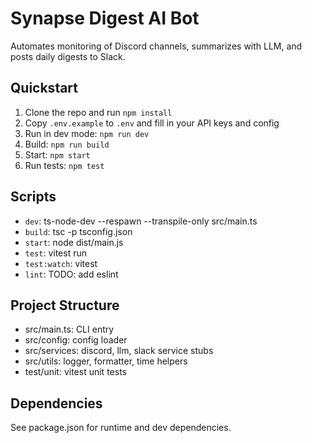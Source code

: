 # Synapse Digest AI Bot

Automates monitoring of Discord channels, summarizes with LLM, and posts daily digests to Slack.

## Quickstart

1. Clone the repo and run `npm install`
2. Copy `.env.example` to `.env` and fill in your API keys and config
3. Run in dev mode: `npm run dev`
4. Build: `npm run build`
5. Start: `npm start`
6. Run tests: `npm test`

## Scripts

- `dev`: ts-node-dev --respawn --transpile-only src/main.ts
- `build`: tsc -p tsconfig.json
- `start`: node dist/main.js
- `test`: vitest run
- `test:watch`: vitest
- `lint`: TODO: add eslint

## Project Structure

- src/main.ts: CLI entry
- src/config: config loader
- src/services: discord, llm, slack service stubs
- src/utils: logger, formatter, time helpers
- test/unit: vitest unit tests

## Dependencies

See package.json for runtime and dev dependencies.
